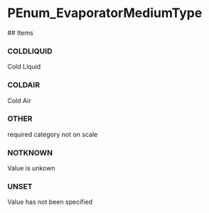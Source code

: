 # PEnum_EvaporatorMediumType

<!-- end of definition -->## Items

### COLDLIQUID
Cold Liquid

### COLDAIR
Cold Air

### OTHER
required category not on scale

### NOTKNOWN
Value is unkown

### UNSET
Value has not been specified
